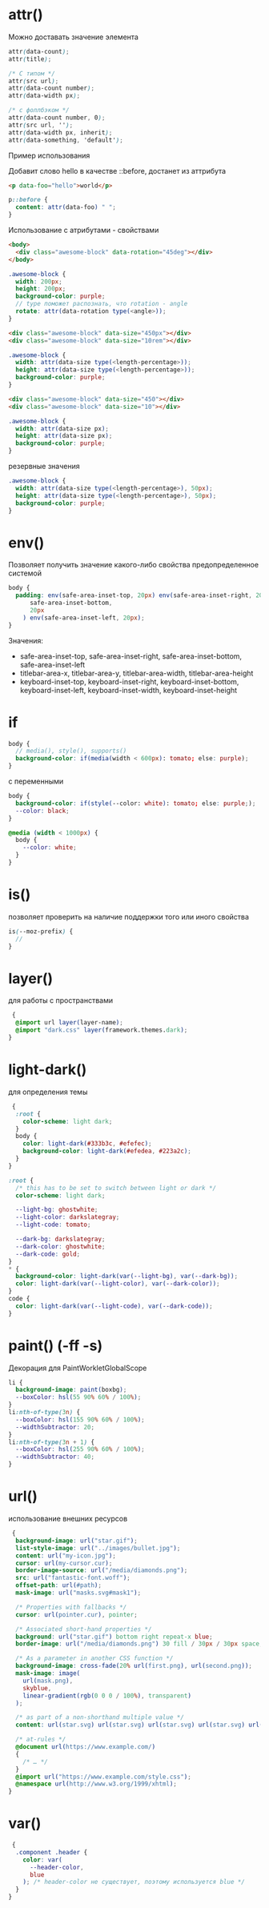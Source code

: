 <!-- attr() ---------------------------------------------------------------------------------------------------------------------------->

# attr()

Можно доставать значение элемента

```scss
attr(data-count);
attr(title);

/* С типом */
attr(src url);
attr(data-count number);
attr(data-width px);

/* с фоллбэком */
attr(data-count number, 0);
attr(src url, '');
attr(data-width px, inherit);
attr(data-something, 'default');
```

Пример использования

Добавит слово hello в качестве ::before, достанет из аттрибута

```html
<p data-foo="hello">world</p>
```

```scss
p::before {
  content: attr(data-foo) " ";
}
```

Использование с атрибутами - свойствами

```html
<body>
  <div class="awesome-block" data-rotation="45deg"></div>
</body>
```

```scss
.awesome-block {
  width: 200px;
  height: 200px;
  background-color: purple;
  // type поможет распознать, что rotation - angle
  rotate: attr(data-rotation type(<angle>));
}
```

```html
<div class="awesome-block" data-size="450px"></div>
<div class="awesome-block" data-size="10rem"></div>
```

```scss
.awesome-block {
  width: attr(data-size type(<length-percentage>));
  height: attr(data-size type(<length-percentage>));
  background-color: purple;
}
```

```html
<div class="awesome-block" data-size="450"></div>
<div class="awesome-block" data-size="10"></div>
```

```scss
.awesome-block {
  width: attr(data-size px);
  height: attr(data-size px);
  background-color: purple;
}
```

резервные значения

```scss
.awesome-block {
  width: attr(data-size type(<length-percentage>), 50px);
  height: attr(data-size type(<length-percentage>), 50px);
  background-color: purple;
}
```

<!-- env()---------------------------------------------------------------------------------------------------------------------------------->

# env()

Позволяет получить значение какого-либо свойства предопределенное системой

```scss
body {
  padding: env(safe-area-inset-top, 20px) env(safe-area-inset-right, 20px) env(
      safe-area-inset-bottom,
      20px
    ) env(safe-area-inset-left, 20px);
}
```

Значения:

- safe-area-inset-top, safe-area-inset-right, safe-area-inset-bottom, safe-area-inset-left
- titlebar-area-x, titlebar-area-y, titlebar-area-width, titlebar-area-height
- keyboard-inset-top, keyboard-inset-right, keyboard-inset-bottom, keyboard-inset-left, keyboard-inset-width, keyboard-inset-height

# if

```scss
body {
  // media(), style(), supports()
  background-color: if(media(width < 600px): tomato; else: purple);
}
```

c переменными

```scss
body {
  background-color: if(style(--color: white): tomato; else: purple;);
  --color: black;
}

@media (width < 1000px) {
  body {
    --color: white;
  }
}
```

<!-- is() ---------------------------------------------------------------------------------------------------------------------------------->

# is()

позволяет проверить на наличие поддержки того или иного свойства

```scss
is(--moz-prefix) {
  //
}
```

<!-- layer() ---------------------------------------------------------------------------------------------------------------------------->

# layer()

для работы с пространствами

```scss
 {
  @import url layer(layer-name);
  @import "dark.css" layer(framework.themes.dark);
}
```

<!-- light-dark() ---------------------------------------------------------------------------------------------------------------------------->

# light-dark()

для определения темы

```scss
 {
  :root {
    color-scheme: light dark;
  }
  body {
    color: light-dark(#333b3c, #efefec);
    background-color: light-dark(#efedea, #223a2c);
  }
}
```

```scss
:root {
  /* this has to be set to switch between light or dark */
  color-scheme: light dark;

  --light-bg: ghostwhite;
  --light-color: darkslategray;
  --light-code: tomato;

  --dark-bg: darkslategray;
  --dark-color: ghostwhite;
  --dark-code: gold;
}
* {
  background-color: light-dark(var(--light-bg), var(--dark-bg));
  color: light-dark(var(--light-color), var(--dark-color));
}
code {
  color: light-dark(var(--light-code), var(--dark-code));
}
```

<!-- paint() ---------------------------------------------------------------------------------------------------------------------------->

# paint() (-ff -s)

Декорация для PaintWorkletGlobalScope

```scss
li {
  background-image: paint(boxbg);
  --boxColor: hsl(55 90% 60% / 100%);
}
li:nth-of-type(3n) {
  --boxColor: hsl(155 90% 60% / 100%);
  --widthSubtractor: 20;
}
li:nth-of-type(3n + 1) {
  --boxColor: hsl(255 90% 60% / 100%);
  --widthSubtractor: 40;
}
```

<!-- url()---------------------------------------------------------------------------------------------------------------------------->

# url()

использование внешних ресурсов

```scss
 {
  background-image: url("star.gif");
  list-style-image: url("../images/bullet.jpg");
  content: url("my-icon.jpg");
  cursor: url(my-cursor.cur);
  border-image-source: url("/media/diamonds.png");
  src: url("fantastic-font.woff");
  offset-path: url(#path);
  mask-image: url("masks.svg#mask1");

  /* Properties with fallbacks */
  cursor: url(pointer.cur), pointer;

  /* Associated short-hand properties */
  background: url("star.gif") bottom right repeat-x blue;
  border-image: url("/media/diamonds.png") 30 fill / 30px / 30px space;

  /* As a parameter in another CSS function */
  background-image: cross-fade(20% url(first.png), url(second.png));
  mask-image: image(
    url(mask.png),
    skyblue,
    linear-gradient(rgb(0 0 0 / 100%), transparent)
  );

  /* as part of a non-shorthand multiple value */
  content: url(star.svg) url(star.svg) url(star.svg) url(star.svg) url(star.svg);

  /* at-rules */
  @document url(https://www.example.com/)
  {
    /* … */
  }
  @import url("https://www.example.com/style.css");
  @namespace url(http://www.w3.org/1999/xhtml);
}
```

<!-- var() ---------------------------------------------------------------------------------------------------------------------------->

# var()

```scss
 {
  .component .header {
    color: var(
      --header-color,
      blue
    ); /* header-color не существует, поэтому используется blue */
  }
}
```
